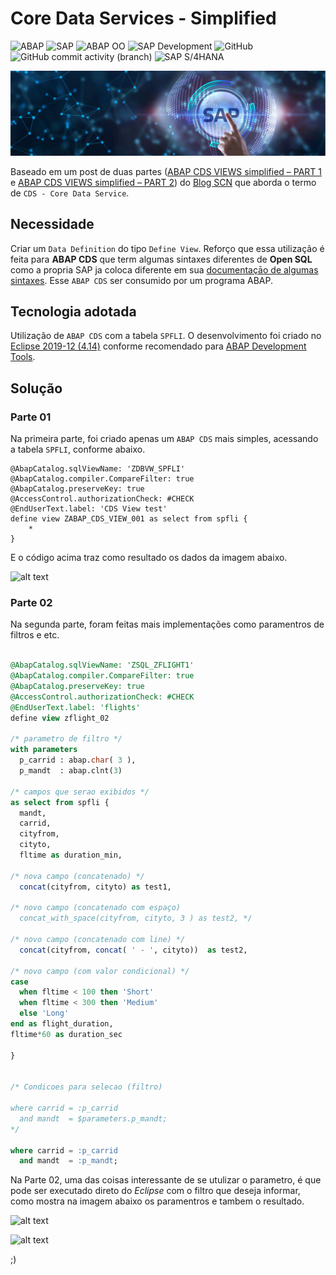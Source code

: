 # Core Data Services - Simplified #

![ABAP](https://img.shields.io/badge/ABAP-0FAAFF?style=flat&logo=sap&logoColor=white)
![SAP](https://img.shields.io/badge/SAP-0FAAFF?style=flat&logo=sap&logoColor=white)
![ABAP OO](https://img.shields.io/badge/ABAP_OO-2B4C7E?style=flat&logo=sap&logoColor=white)
![SAP Development](https://img.shields.io/badge/SAP_Development-316BA7?style=flat&logo=sap&logoColor=white)
![GitHub](https://img.shields.io/badge/GitHub-100000?style=flat&logo=github&logoColor=white)
![GitHub commit activity (branch)](https://img.shields.io/github/commit-activity/t/edmilson-nascimento/cds-simplified)
![SAP S/4HANA](https://img.shields.io/badge/SAP_S/4HANA-005FD0?style=flat&logo=sap&logoColor=white)

![N|Solid](img/SAP%20Banner.jpg)

Baseado em um post de duas partes ([ABAP CDS VIEWS simplified – PART 1](https://blogs.sap.com/2020/02/17/abap-cds-views-simplified-part-1/) e [ABAP CDS VIEWS simplified – PART 2](https://blogs.sap.com/2020/02/27/abap-cds-views-simplified-part-2/)) do [Blog SCN](https://blogs.sap.com/) que aborda o termo de `CDS - Core Data Service`.

## Necessidade ##
Criar um `Data Definition` do tipo `Define View`. Reforço que essa utilização é feita para **ABAP CDS** que term algumas sintaxes diferentes de **Open SQL** como a propria SAP ja coloca diferente em sua [documentaçāo de algumas sintaxes](https://help.sap.com/doc/abapdocu_751_index_htm/7.51/en-us/abensql_functions_string.htm). Esse `ABAP CDS` ser consumido por um programa ABAP.

## Tecnologia adotada ##
Utilização de `ABAP CDS` com a tabela `SPFLI`. O desenvolvimento foi criado no [Eclipse 2019-12 (4.14)](https://www.eclipse.org/downloads/packages/release/2019-12/r) conforme recomendado para [ABAP Development Tools](https://tools.hana.ondemand.com/#abap).

## Solução ##

### Parte 01 ###
Na primeira parte, foi criado apenas um `ABAP CDS` mais simples, acessando a tabela `SPFLI`, conforme abaixo.

```abap
@AbapCatalog.sqlViewName: 'ZDBVW_SPFLI'
@AbapCatalog.compiler.CompareFilter: true
@AbapCatalog.preserveKey: true
@AccessControl.authorizationCheck: #CHECK
@EndUserText.label: 'CDS View test'
define view ZABAP_CDS_VIEW_001 as select from spfli {
    *
}
```
E o código acima traz como resultado os dados da imagem abaixo.

![alt text](https://i.imgur.com/T5Idgie.png "Resultados CDS Parte 01")

### Parte 02 ###
Na segunda parte, foram feitas mais implementações como paramentros de filtros e etc.


```sql

@AbapCatalog.sqlViewName: 'ZSQL_ZFLIGHT1'
@AbapCatalog.compiler.CompareFilter: true
@AbapCatalog.preserveKey: true
@AccessControl.authorizationCheck: #CHECK
@EndUserText.label: 'flights'
define view zflight_02 

/* parametro de filtro */
with parameters
  p_carrid : abap.char( 3 ),
  p_mandt  : abap.clnt(3)

/* campos que serao exibidos */
as select from spfli {
  mandt,
  carrid,
  cityfrom,
  cityto,
  fltime as duration_min,

/* nova campo (concatenado) */
  concat(cityfrom, cityto) as test1,

/* novo campo (concatenado com espaço) 
  concat_with_space(cityfrom, cityto, 3 ) as test2, */
  
/* novo campo (concatenado com line) */
  concat(cityfrom, concat( ' - ', cityto))  as test2,

/* novo campo (com valor condicional) */
case 
  when fltime < 100 then 'Short'
  when fltime < 300 then 'Medium'
  else 'Long'
end as flight_duration,
fltime*60 as duration_sec   

}


/* Condicoes para selecao (filtro)

where carrid = :p_carrid
  and mandt  = $parameters.p_mandt;
*/  
  
where carrid = :p_carrid
  and mandt  = :p_mandt;

```
Na Parte 02, uma das coisas interessante de se utulizar o parametro, é que pode ser executado direto do _Eclipse_ com o filtro que deseja informar, como mostra na imagem abaixo os paramentros e tambem o resultado.

![alt text](https://i.imgur.com/moQFFuf.png "Tela de parametros Parte 02")

![alt text](https://i.imgur.com/tWsudsi.png "Resultado Parte 02")

;)
